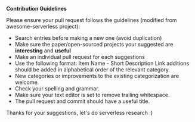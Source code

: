 **Contribution Guidelines**

Please ensure your pull request follows the guidelines (modified from awesome-serverless project):

- Search entries before making a new one (avoid duplication)
- Make sure the paper/open-sourced projects your suggested are **interesting** and **useful**
- Make an individual pull request for each suggestions
- Use the following format: Item Name - Short Description Link additions should be added in alphabetical order of the relevant category.
- New categories or improvements to the existing categorization are welcome.
- Check your spelling and grammar.
- Make sure your text editor is set to remove trailing whitespace.
- The pull request and commit should have a useful title.

Thanks for your suggestions, let's do serverless research :)
